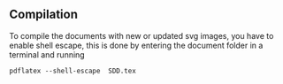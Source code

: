 ## Compilation
To compile the documents with new or updated svg images, you have to enable shell escape, this is done by entering the document folder in a terminal and running
```
pdflatex --shell-escape  SDD.tex
```